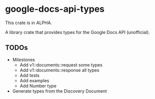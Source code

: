 # google-docs-api-types

This crate is in ALPHA.

A library crate that provides types for the Google Docs API (unofficial).

## TODOs

- Milestones
  - Add v1::documents::request some types
  - Add v1::documents::response all types
  - Add tests
  - Add examples
  - Add Number type
- Generate types from the Discovery Document
